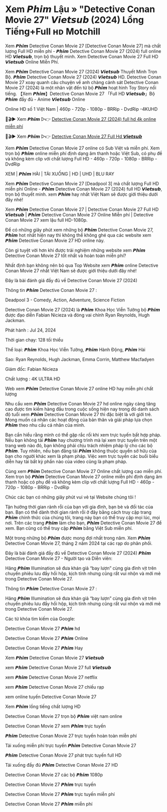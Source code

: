 # Xem 𝙋𝙝𝙞𝙢 Lậu » "Detective Conan Movie 27" 𝙑𝙞𝙚𝙩𝙨𝙪𝙗 (2024) Lồng Tiếng+Full ʜᴅ Motchill

Xem 𝙋𝙝𝙞𝙢 Detective Conan Movie 27 [Detective Conan Movie 27] mà chất lượng Full HD miễn phí - 𝙋𝙝𝙞𝙢 Detective Conan Movie 27 (2024) full online HD 𝙑𝙞𝙚𝙩𝙨𝙪𝙗, trọn bộ thuyết minh. Xem Detective Conan Movie 27 Full HD 𝙑𝙞𝙚𝙩𝙨𝙪𝙗 Online Miễn Phí.

Xem 𝙋𝙝𝙞𝙢 Detective Conan Movie 27 (2024) 𝙑𝙞𝙚𝙩𝙨𝙪𝙗 Thuyết Minh Trọn Bộ. 𝙋𝙝𝙞𝙢 Detective Conan Movie 27 (2024) 𝙑𝙞𝙚𝙩𝙨𝙪𝙗 HD. Detective Conan Movie 27 xoay quanh câu chuyện về anh chàng cảnh sát Detective Conan Movie 27 (2024) là một nhân vật đến từ bộ 𝙋𝙝𝙞𝙢 hoạt hình Toy Story nổi tiếng. 【Xem 𝙋𝙝𝙞𝙢】Detective Conan Movie 27 「Full HD 𝙑𝙞𝙚𝙩𝙨𝙪𝙗」Bộ 𝙋𝙝𝙞𝙢 đầy đủ - Anime 𝙑𝙞𝙚𝙩𝙨𝙪𝙗 Online

Online HD số 1 Việt Nam | 460p - 720p - 1080p - BRRip - DvdRip -4KUHD

🔴🎬▶ Xem 𝙋𝙝𝙞𝙢 ▷👉 [Detective Conan Movie 27 (2024) full hd 4k online miễn phí](https://animehayconan.blogspot.com/)

🔴🎬▶ Xem 𝙋𝙝𝙞𝙢 ▷👉 [Detective Conan Movie 27 Full Hd 𝙑𝙞𝙚𝙩𝙨𝙪𝙗](https://animehayconan27.blogspot.com/)

Xem 𝙋𝙝𝙞𝙢 Detective Conan Movie 27 online có Sub Việt và miễn phí. Xem trọn bộ 𝙋𝙝𝙞𝙢 online miễn phí định dạng âm thanh hoặc Việt Sub, có phụ đề và không kèm clip với chất lượng Full HD - 460p - 720p - 1080p - BRRip - DvdRip

XEM | 𝙋𝙝𝙞𝙢 HÀI | TẢI XUỐNG | HD | UHD | BLU RAY

Xem 𝙋𝙝𝙞𝙢 Detective Conan Movie 27 [Deadpool 3] mà chất lượng Full HD miễn phí Online - 𝙋𝙝𝙞𝙢 Detective Conan Movie 27 (2024) full HD 𝙑𝙞𝙚𝙩𝙨𝙪𝙗, trọn bộ thuyết minh. xem 𝙋𝙝𝙞𝙢 hay nhất Việt Nam sẽ được giới thiệu dưới đây nhé!

Xem 𝙋𝙝𝙞𝙢 Detective Conan Movie 27 | Detective Conan Movie 27 Full HD 𝙑𝙞𝙚𝙩𝙨𝙪𝙗 | 𝙋𝙝𝙞𝙢 Detective Conan Movie 27 Online Miễn phí | Detective Conan Movie 27 xem lậu full HD-1080p.

Để có những giây phút xem những bộ 𝙋𝙝𝙞𝙢 Detective Conan Movie 27, 𝙋𝙝𝙞𝙢 hot nhất hiện nay thì không thể không ghé qua các website xem 𝙋𝙝𝙞𝙢 Detective Conan Movie 27 HD online này.

Còn gì tuyệt vời hơn khi được trải nghiệm những website xem 𝙋𝙝𝙞𝙢 Detective Conan Movie 27 tốt nhất và hoàn toàn miễn phí?

Nhất định bạn không nên bỏ qua Top Website xem 𝙋𝙝𝙞𝙢 online Detective Conan Movie 27 nhất Việt Nam sẽ được giới thiệu dưới đây nhé!

Đây là bài đánh giá đầy đủ về Detective Conan Movie 27 (2024)

Thông tin 𝙋𝙝𝙞𝙢 Detective Conan Movie 27 :

Deadpool 3 - Comedy, Action, Adventure, Science Fiction

Detective Conan Movie 27 (2024) là 𝙋𝙝𝙞𝙢 Khoa Học Viễn Tưởng bộ 𝙋𝙝𝙞𝙢 được đạo diễn Fabian Nicieza và đóng vai chính Ryan Reynolds, Hugh Jackman.

Phát hành : Jul 24, 2024

Thời gian chạy: 128 tối thiểu

Thể loại: 𝙋𝙝𝙞𝙢 Khoa Học Viễn Tưởng, 𝙋𝙝𝙞𝙢 Hành Động, 𝙋𝙝𝙞𝙢 Hài

Sao: Ryan Reynolds, Hugh Jackman, Emma Corrin, Matthew Macfadyen

Giám đốc: Fabian Nicieza

Chất lượng : 4K ULTRA HD

Web xem 𝙋𝙝𝙞𝙢 Detective Conan Movie 27 online HD hay miễn phí chất lượng

Nhu cầu xem 𝙋𝙝𝙞𝙢 Detective Conan Movie 27 hd online ngày càng tăng cao được tìm kiếm hàng đầu trong cuộc sống hiện nay trong đó danh sách độ tuổi xem 𝙋𝙝𝙞𝙢 Detective Conan Movie 27 thì đặc biệt là với giới trẻ. Mong muốn cá nhân các hoạt động của bản thân và giải pháp lựa chọn 𝙋𝙝𝙞𝙢 theo nhu cầu cá nhân của mình.

Bạn cần hiểu rằng mình có thể gặp rắc rối khi xem trực tuyến bất hợp pháp. Nếu bạn không tải 𝙋𝙝𝙞𝙢 hay chương trình mà lại xem trực tuyến trên một trang web nào đó, bạn không phải chịu trách nhiệm pháp lý cho các bộ 𝙋𝙝𝙞𝙢. Tuy nhiên, nếu bạn đăng tải 𝙋𝙝𝙞𝙢 không thuộc quyền sở hữu của bạn cho người khác xem là phạm pháp. Việc xem trực tuyến các buổi biểu diễn hay tải bất kỳ phần nào của video cũng là phạm pháp.

Cùng xem 𝙋𝙝𝙞𝙢 Detective Conan Movie 27 Online chất lượng cao miễn phí. Xem trọn bộ 𝙋𝙝𝙞𝙢 Detective Conan Movie 27 online miễn phí định dạng âm thanh hoặc có phụ đề và không kèm clip với chất lượng Full HD - 460p - 720p - 1080p - BRRip - DvdRip

Chúc các bạn có những giây phút vui vẻ tại Website chúng tôi !

Tận hưởng thời gian rảnh rỗi của bạn với gia đình, bạn bè và đối tác của bạn. Bạn có thể dành thời gian rảnh rỗi ở đây bằng cách truy cập trang 𝙋𝙝𝙞𝙢 chính thức của chúng tôi, trang này bạn có thể truy cập mọi lúc, mọi nơi. Trên các trang 𝙋𝙝𝙞𝙢 làm cho bạn, 𝙋𝙝𝙞𝙢 Detective Conan Movie 27 để xem. Bạn cũng có thể truy cập 𝙋𝙝𝙞𝙢 bằng Việt Sub miễn phí.

Một trong những bộ 𝙋𝙝𝙞𝙢 được mong đợi nhất trong năm. Xem 𝙋𝙝𝙞𝙢 Detective Conan Movie 27, tháng 2 năm 2024 tại các rạp do phân phối.

Đây là bài đánh giá đầy đủ về Detective Conan Movie 27 (2024) 𝙋𝙝𝙞𝙢 Detective Conan Movie 27 - Người tạo và Diễn viên:

Hãng 𝙋𝙝𝙞𝙢 Illumination sẽ đưa khán giả “bay lượn” cùng gia đình vịt trên chuyến phiêu lưu đầy hồi hộp, kịch tính nhưng cũng rất vui nhộn và mới mẻ trong Detective Conan Movie 27.

Thông tin 𝙋𝙝𝙞𝙢 Detective Conan Movie 27 :

Hãng 𝙋𝙝𝙞𝙢 Illumination sẽ đưa khán giả “bay lượn” cùng gia đình vịt trên chuyến phiêu lưu đầy hồi hộp, kịch tính nhưng cũng rất vui nhộn và mới mẻ trong Detective Conan Movie 27.

Các từ khóa tìm kiếm của Google:

Detective Conan Movie 27 𝙋𝙝𝙞𝙢 hd

Detective Conan Movie 27 𝙋𝙝𝙞𝙢 Online

Detective Conan Movie 27 𝙋𝙝𝙞𝙢 Hay

Xem 𝙋𝙝𝙞𝙢 Detective Conan Movie 27 𝙑𝙞𝙚𝙩𝙨𝙪𝙗

xem 𝙋𝙝𝙞𝙢 Detective Conan Movie 27 full 𝙑𝙞𝙚𝙩𝙨𝙪𝙗

xem 𝙋𝙝𝙞𝙢 Detective Conan Movie 27 netflix

xem 𝙋𝙝𝙞𝙢 Detective Conan Movie 27 chiếu rạp

xem online tuyến Detective Conan Movie 27

Xem 𝙋𝙝𝙞𝙢 lồng tiếng chất lượng HD

Detective Conan Movie 27 trọn bộ 𝙋𝙝𝙞𝙢 việt nam online

Detective Conan Movie 27 xem 𝙋𝙝𝙞𝙢 trực tuyến

𝙋𝙝𝙞𝙢 Detective Conan Movie 27 trực tuyến hoàn toàn miễn phí

Tải xuống miễn phí trực tuyến 𝙋𝙝𝙞𝙢 Detective Conan Movie 27

𝙋𝙝𝙞𝙢 Detective Conan Movie 27 phát trực tuyến full HD

Tải xuống đầy đủ 𝙋𝙝𝙞𝙢 Detective Conan Movie 27 HD

Detective Conan Movie 27 các bộ 𝙋𝙝𝙞𝙢 1080p

Detective Conan Movie 27 𝙋𝙝𝙞𝙢 trực tuyến

Detective Conan Movie 27 𝙋𝙝𝙞𝙢 trực tuyến miễn phí

Detective Conan Movie 27 𝙋𝙝𝙞𝙢 miễn phí
